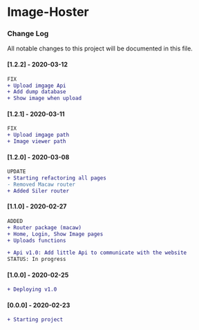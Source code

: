 # Image-Hoster

### Change Log

All notable changes to this project will be documented in this file.

#### [1.2.2] - 2020-03-12

```diff
FIX
+ Upload imgage Api
+ Add dump database
+ Show image when upload
```

#### [1.2.1] - 2020-03-11

```diff
FIX
+ Upload imgage path
+ Image viewer path
```

#### [1.2.0] - 2020-03-08

```diff
UPDATE
+ Starting refactoring all pages
- Removed Macaw router
+ Added Siler router
```

####  [1.1.0] - 2020-02-27

```diff
ADDED
+ Router package (macaw)
+ Home, Login, Show Image pages
+ Uploads functions

+ Api v1.0: Add little Api to communicate with the website
STATUS: In progress
```

#### [1.0.0] - 2020-02-25

```diff
+ Deploying v1.0
```

#### [0.0.0] - 2020-02-23

```diff
+ Starting project
```
